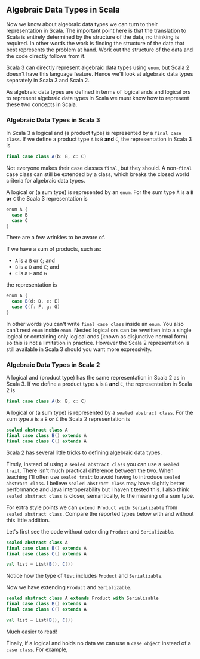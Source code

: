 ## Algebraic Data Types in Scala 

Now we know about algebraic data types we can turn to their representation in Scala. The important point here is that the translation to Scala is entirely determined by the structure of the data, no thinking is required. In other words the work is finding the structure of the data that best represents the problem at hand. Work out the structure of the data and the code directly follows from it.

Scala 3 can directly represent algebraic data types using `enum`, but Scala 2 doesn't have this language feature. Hence we'll look at algebraic data types separately in Scala 3 and Scala 2.

As algebraic data types are defined in terms of logical ands and logical ors to represent algebraic data types in Scala we must know how to represent these two concepts in Scala.

### Algebraic Data Types in Scala 3

In Scala 3 a logical and (a product type) is represented by a `final case class`. If we define a product type `A` is `B` **and** `C`, the representation in Scala 3 is

```scala
final case class A(b: B, c: C)
```

Not everyone makes their case classes `final`, but they should. A non-`final` case class can still be extended by a class, which breaks the closed world criteria for algebraic data types.


A logical or (a sum type) is represented by an `enum`. For the sum type `A` is a `B` **or** `C` the Scala 3 representation is

```scala
enum A {
  case B
  case C
}
```

There are a few wrinkles to be aware of. 

If we have a sum of products, such as:

- `A` is a `B` or `C`; and
- `B` is a `D` and `E`; and
- `C` is a `F` and `G`

the representation is

```scala
enum A {
  case B(d: D, e: E)
  case C(f: F, g: G)
}
```

In other words you can't write `final case class` inside an `enum`. You also can't nest `enum` inside `enum`. Nested logical ors  can be rewritten into a single logical or containing only logical ands (known as disjunctive normal form) so this is not a limitation in practice. However the Scala 2 representation is still available in Scala 3 should you want more expressivity.


### Algebraic Data Types in Scala 2

A logical and (product type) has the same representation in Scala 2 as in Scala 3. If we define a product type `A` is `B` **and** `C`, the representation in Scala 2 is

```scala
final case class A(b: B, c: C)
```

A logical or (a sum type) is represented by a `sealed abstract class`.  For the sum type `A` is a `B` **or** `C` the Scala 2 representation is

```scala
sealed abstract class A
final case class B() extends A
final case class C() extends A
```

Scala 2 has several little tricks to defining algebraic data types.

Firstly, instead of using a `sealed abstract class` you can use a `sealed trait`. There isn't much practical difference between the two. When teaching I'll often use `sealed trait` to avoid having to introduce `sealed abstract class`. I believe `sealed abstract class` may have slightly better performance and Java interoperability but I haven't tested this. I also think `sealed abstract class` is closer, semantically, to the meaning of a sum type.

For extra style points we can `extend Product with Serializable` from `sealed abstract class`. Compare the reported types below with and without this little addition.

Let's first see the code without extending `Product` and `Serializable`.

```scala mdoc:silent
sealed abstract class A
final case class B() extends A
final case class C() extends A
```

```scala mdoc
val list = List(B(), C())
```

Notice how the type of `list` includes `Product` and `Serializable`. 

Now we have extending `Product` and `Serializable`.

```scala mdoc:reset:silent
sealed abstract class A extends Product with Serializable
final case class B() extends A
final case class C() extends A
```
   
```scala mdoc
val list = List(B(), C())
```

Much easier to read!

Finally, if a logical and holds no data we can use a `case object` instead of a `case class`. For example, 
